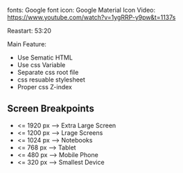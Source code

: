 fonts: Google font
icon: Google Material Icon
Video: https://www.youtube.com/watch?v=1ygRRP-y9pw&t=1137s

Reastart: 53:20

Main Feature: 

* Use Sematic HTML
* Use css Variable
* Separate css root file
* css resuable stylesheet
* Proper css Z-index

## Screen Breakpoints

* <= 1920 px --> Extra Large Screen
* <= 1200 px --> Lrage Screens
* <= 1024 px --> Notebooks
* <= 768 px --> Tablet
* <= 480 px --> Mobile Phone
* <= 320 px --> Smallest Device
